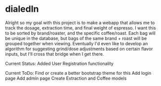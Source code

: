 # dialedIn
Alright so my goal with this project is to make a webapp that allows me to track the dosage, extraction time, and final weight of espresso. 
I want this to be sorted by brand/roaster, and the specific coffee/roast. Each bag will be unique in the database, but bags of the same brand + roast
will be grouped together when viewing. Eventually I'd even like to develop an algorithm for suggesting grind/dose adjustments based on certain flavor inputs,
but I'll cross that bridge when I get there.

Current Status:
Added User Registration functionality

Current ToDo:
Find or create a better bootstrap theme for this 
Add login page
Add admin page
Create Extraction and Coffee models
